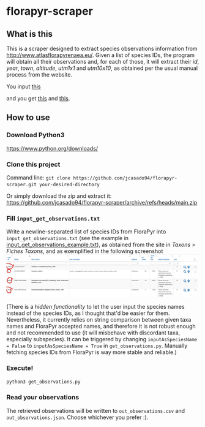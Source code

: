 # florapyr-scraper

## What is this

This is a scraper designed to extract species observations information from http://www.atlasflorapyrenaea.eu/. Given a list of species IDs, the program will obtain all their observations and, for each of those, it will extract their _id_, _year_, _town_, _altitude_, _utm1x1_ and _utm10x10_, as obtained per the usual manual process from the website.

You input [this](examples/input_get_observations_example.txt)

and you get [this](examples/out_observations_example.json) and [this](examples/out_observations_example.csv).


## How to use

### Download Python3
https://www.python.org/downloads/

### Clone this project
Command line: `git clone https://github.com/jcasado94/florapyr-scraper.git your-desired-directory`

Or simply download the zip and extract it: https://github.com/jcasado94/florapyr-scraper/archive/refs/heads/main.zip

### Fill `input_get_observations.txt`
Write a newline-separated list of species IDs from FloraPyr into `input_get_observations.txt` (see the example in [input_get_observations_example.txt](examples/input_get_observations_example.txt)), as obtained from the site in *Taxons > Fiches Taxons*, and as exemplified in the following screenshot
![How to obtain species IDs](./images/speciesIDs.png)

(There is a _hidden functionality_ to let the user input the species names instead of the species IDs, as I thought that'd be easier for them. Nevertheless, it currently relies on string comparison between given taxa names and FloraPyr accepted names, and therefore it is not robust enough and not recommended to use (it will misbehave with discordant taxa, especially subspecies). It can be triggered by changing `inputAsSpeciesName = False` to `inputAsSpeciesName = True` in `get_observations.py`. Manually fetching species IDs from FloraPyr is way more stable and reliable.)

### Execute!
`python3 get_observations.py`

### Read your observations
The retrieved observations will be written to `out_observations.csv` and `out_observations.json`. Choose whichever you prefer :).